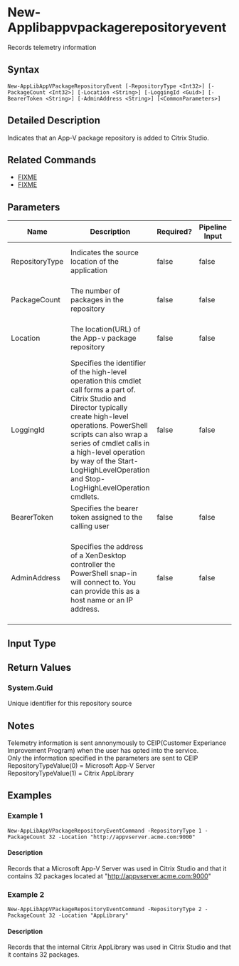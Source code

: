 ﻿
# New-Applibappvpackagerepositoryevent
Records telemetry information
## Syntax
```
New-AppLibAppVPackageRepositoryEvent [-RepositoryType <Int32>] [-PackageCount <Int32>] [-Location <String>] [-LoggingId <Guid>] [-BearerToken <String>] [-AdminAddress <String>] [<CommonParameters>]
```
## Detailed Description
Indicates that an App-V package repository is added to Citrix Studio.


## Related Commands

* [FIXME](../FIXME/)
* [FIXME](../FIXME/)
## Parameters
| Name   | Description | Required? | Pipeline Input | Default Value |
| --- | --- | --- | --- | --- |
| RepositoryType | Indicates the source location of the application | false | false | None - This is a mandatory parameter |
| PackageCount | The number of packages in the repository | false | false | None - This is a mandatory parameter |
| Location | The location(URL) of the App-v package repository | false | false | None - This is a mandatory parameter |
| LoggingId | Specifies the identifier of the high-level operation this cmdlet call forms a part of. Citrix Studio and Director typically create high-level operations. PowerShell scripts can also wrap a series of cmdlet calls in a high-level operation by way of the Start-LogHighLevelOperation and Stop-LogHighLevelOperation cmdlets. | false | false |  |
| BearerToken | Specifies the bearer token assigned to the calling user | false | false |  |
| AdminAddress | Specifies the address of a XenDesktop controller the PowerShell snap-in will connect to. You can provide this as a host name or an IP address. | false | false | Localhost. Once a value is provided by any cmdlet, this value becomes the default. |

## Input Type

### 

## Return Values

### System.Guid
Unique identifier for this repository source
## Notes
Telemetry information is sent annonymously to CEIP(Customer Experiance Improvement Program) when the user has opted into the service.<br>    Only the information specified in the parameters are sent to CEIP<br>    RepositoryTypeValue(0) = Microsoft App-V Server<br>    RepositoryTypeValue(1) = Citrix AppLibrary
## Examples

### Example 1
```
New-AppLibAppVPackageRepositoryEventCommand -RepositoryType 1 -PackageCount 32 -Location "http://appvserver.acme.com:9000"
```
#### Description
Records that a Microsoft App-V Server was used in Citrix Studio and that it contains 32 packages located at "http://appvserver.acme.com:9000"
### Example 2
```
New-AppLibAppVPackageRepositoryEventCommand -RepositoryType 2 -PackageCount 32 -Location "AppLibrary"
```
#### Description
Records that the internal Citrix AppLibrary was used in Citrix Studio and that it contains 32 packages.
